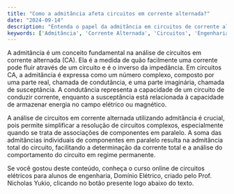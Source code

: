 ```yaml
---
title: "Como a admitância afeta circuitos em corrente alternada?"
date: "2024-09-14"
description: "Entenda o papel da admitância em circuitos de corrente alternada e sua importância na análise de circuitos complexos."
keywords: ['Admitância', 'Corrente Alternada', 'Circuitos', 'Engenharia', 'Complexo']
---
```


A admitância é um conceito fundamental na análise de circuitos em corrente alternada (CA). Ela é a medida de quão facilmente uma corrente pode fluir através de um circuito e é o inverso da impedância. Em circuitos CA, a admitância é expressa como um número complexo, composto por uma parte real, chamada de condutância, e uma parte imaginária, chamada de susceptância. A condutância representa a capacidade de um circuito de conduzir corrente, enquanto a susceptância está relacionada à capacidade de armazenar energia no campo elétrico ou magnético.

A análise de circuitos em corrente alternada utilizando admitância é crucial, pois permite simplificar a resolução de circuitos complexos, especialmente quando se trata de associações de componentes em paralelo. A soma das admitâncias individuais de componentes em paralelo resulta na admitância total do circuito, facilitando a determinação da corrente total e a análise do comportamento do circuito em regime permanente.

Se você gostou deste conteúdo, conheça o curso online de circuitos elétricos para alunos de engenharia, Domínio Elétrico, criado pelo Prof. Nicholas Yukio, clicando no botão presente logo abaixo do texto.